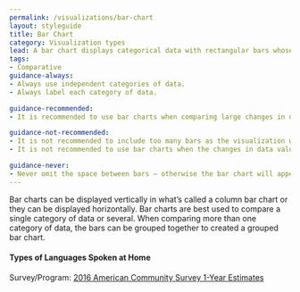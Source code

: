 ```yaml
---
permalink: /visualizations/bar-chart
layout: styleguide
title: Bar Chart
category: Visualization types
lead: A bar chart displays categorical data with rectangular bars whose length or height corresponds to the value of each data point.
tags:
- Comparative
guidance-always:
- Always use independent categories of data.
- Always label each category of data.

guidance-recommended:
- It is recommended to use bar charts when comparing large changes in data values.

guidance-not-recommended:
- It is not recommended to include too many bars as the visualization will become difficult to understand.
- It is not recommended to use bar charts when the changes in data values are miniscule.

guidance-never:
- Never omit the space between bars – otherwise the bar chart will appear to be a histogram.
---
```


<p>
  Bar charts can be displayed vertically in what’s called a column bar chart or they can be displayed horizontally. Bar charts are best used to compare a single category of data or several. When comparing more than one category of data, the bars can be grouped together to created a grouped bar chart.
</p>

<div class="usa-chart-card">
  <h4>Types of Languages Spoken at Home</h4>
  <canvas id="barChart"></canvas>
  <div class="usa-source-container">
    Survey/Program: <a href="https://www.census.gov/programs-surveys/acs/" target="_blank">2016 American Community Survey 1-Year Estimates</a>
  </div>
</div>
